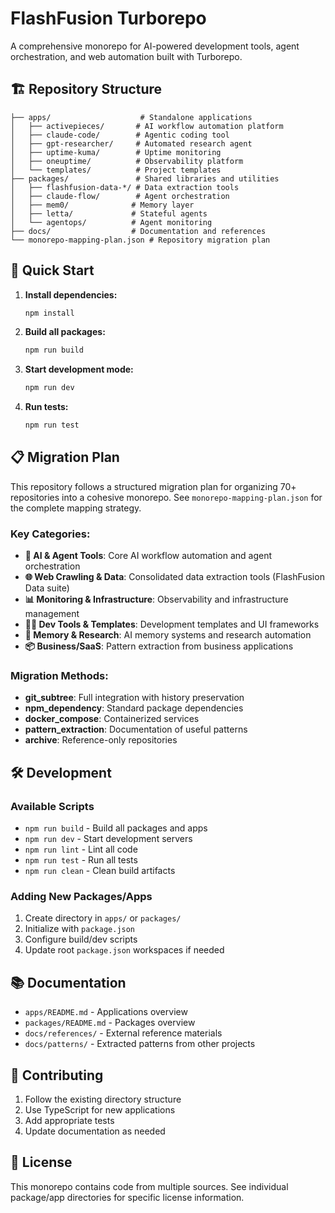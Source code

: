 # FlashFusion Turborepo

A comprehensive monorepo for AI-powered development tools, agent orchestration, and web automation built with Turborepo.

## 🏗️ Repository Structure

```
├── apps/                    # Standalone applications
│   ├── activepieces/       # AI workflow automation platform
│   ├── claude-code/        # Agentic coding tool
│   ├── gpt-researcher/     # Automated research agent
│   ├── uptime-kuma/        # Uptime monitoring
│   ├── oneuptime/          # Observability platform
│   └── templates/          # Project templates
├── packages/               # Shared libraries and utilities
│   ├── flashfusion-data-*/ # Data extraction tools
│   ├── claude-flow/        # Agent orchestration
│   ├── mem0/              # Memory layer
│   ├── letta/             # Stateful agents
│   └── agentops/          # Agent monitoring
├── docs/                  # Documentation and references
└── monorepo-mapping-plan.json # Repository migration plan
```

## 🚀 Quick Start

1. **Install dependencies:**
   ```bash
   npm install
   ```

2. **Build all packages:**
   ```bash
   npm run build
   ```

3. **Start development mode:**
   ```bash
   npm run dev
   ```

4. **Run tests:**
   ```bash
   npm run test
   ```

## 📋 Migration Plan

This repository follows a structured migration plan for organizing 70+ repositories into a cohesive monorepo. See `monorepo-mapping-plan.json` for the complete mapping strategy.

### Key Categories:

- **🤖 AI & Agent Tools**: Core AI workflow automation and agent orchestration
- **🌐 Web Crawling & Data**: Consolidated data extraction tools (FlashFusion Data suite)
- **📊 Monitoring & Infrastructure**: Observability and infrastructure management
- **🧑‍💻 Dev Tools & Templates**: Development templates and UI frameworks
- **🧠 Memory & Research**: AI memory systems and research automation
- **📦 Business/SaaS**: Pattern extraction from business applications

### Migration Methods:

- **git_subtree**: Full integration with history preservation
- **npm_dependency**: Standard package dependencies
- **docker_compose**: Containerized services
- **pattern_extraction**: Documentation of useful patterns
- **archive**: Reference-only repositories

## 🛠️ Development

### Available Scripts

- `npm run build` - Build all packages and apps
- `npm run dev` - Start development servers
- `npm run lint` - Lint all code
- `npm run test` - Run all tests
- `npm run clean` - Clean build artifacts

### Adding New Packages/Apps

1. Create directory in `apps/` or `packages/`
2. Initialize with `package.json`
3. Configure build/dev scripts
4. Update root `package.json` workspaces if needed

## 📚 Documentation

- `apps/README.md` - Applications overview
- `packages/README.md` - Packages overview  
- `docs/references/` - External reference materials
- `docs/patterns/` - Extracted patterns from other projects

## 🤝 Contributing

1. Follow the existing directory structure
2. Use TypeScript for new applications
3. Add appropriate tests
4. Update documentation as needed

## 📄 License

This monorepo contains code from multiple sources. See individual package/app directories for specific license information.